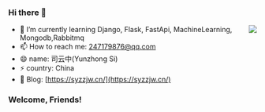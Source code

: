 ### Hi there 👋

<!--
**syz247179876/syz247179876** is a ✨ _special_ ✨ repository because its `README.md` (this file) appears on your GitHub profile.

Here are some ideas to get you started:

- 🔭 I’m currently working on ...
- 🌱 I’m currently learning ...
- 👯 I’m looking to collaborate on ...
- 🤔 I’m looking for help with ...
- 💬 Ask me about ...
- 📫 How to reach me: ...
- 😄 Pronouns: ...
- ⚡ Fun fact: ...
-->

<img align="right" src="https://github-readme-stats.vercel.app/api?username=syz247179876&show_icons=true&hide_title=true">

- 🌱 I’m currently learning Django, Flask, FastApi, MachineLearning, Mongodb,Rabbitmq
- 📫 How to reach me: 247179876@qq.com
- 😄 name: 司云中(Yunzhong Si)
- ⚡ country: China
- 🌱 Blog: [https://syzzjw.cn/](https://syzzjw.cn/)


### Welcome, Friends!
